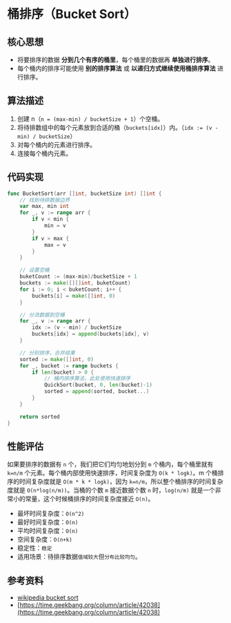 # 桶排序（Bucket Sort）

## 核心思想

- 将要排序的数据 **分到几个有序的桶里**，每个桶里的数据再 **单独进行排序**。
- 每个桶内的排序可能使用 **别的排序算法** 或 **以递归方式继续使用桶排序算法** 进行排序。

## 算法描述

1. 创建 n（`n = (max-min) / bucketSize + 1`）个空桶。 
2. 将待排数组中的每个元素放到合适的桶（`buckets[idx]`）内。（`idx := (v - min) / bucketSize`）
3. 对每个桶内的元素进行排序。 
4. 连接每个桶内元素。

## 代码实现

```go
func BucketSort(arr []int, bucketSize int) []int {
    // 找到待排数据边界
    var max, min int
    for _, v := range arr {
        if v < min {
            min = v
        }
        if v > max {
            max = v
        }
    }

    // 设置空桶
    buketCount := (max-min)/bucketSize + 1
    buckets := make([][]int, buketCount)
    for i := 0; i < buketCount; i++ {
        buckets[i] = make([]int, 0)
    }

    // 分流数据到空桶
    for _, v := range arr {
        idx := (v - min) / bucketSize
        buckets[idx] = append(buckets[idx], v)
	}

    // 分别排序，合并结果
    sorted := make([]int, 0)
    for _, bucket := range buckets {
        if len(bucket) > 0 {
            // 桶内排序算法，此处使用快速排序
            QuickSort(bucket, 0, len(bucket)-1) 
            sorted = append(sorted, bucket...)
		}
	}

	return sorted
}
```

## 性能评估

如果要排序的数据有 `n` 个，我们把它们均匀地划分到 `m` 个桶内，每个桶里就有 `k=n/m` 个元素。每个桶内部使用快速排序，时间复杂度为 `O(k * logk)`。m 个桶排序的时间复杂度就是 `O(m * k * logk)`，因为 `k=n/m`，所以整个桶排序的时间复杂度就是 `O(n*log(n/m))`。当桶的个数 `m` 接近数据个数 `n` 时，`log(n/m)` 就是一个非常小的常量，这个时候桶排序的时间复杂度接近 `O(n)`。

- 最坏时间复杂度：`O(n^2)`
- 最好时间复杂度：`O(n)`
- 平均时间复杂度：`O(n)`
- 空间复杂度：`O(n+k)`
- 稳定性：`稳定`
- 适用场景：待排序数据`值域较大`但`分布比较均匀`。

## 参考资料

- [wikipedia bucket sort](https://zh.wikipedia.org/zh-hans/%E6%A1%B6%E6%8E%92%E5%BA%8F)
- [https://time.geekbang.org/column/article/42038](https://time.geekbang.org/column/article/42038)